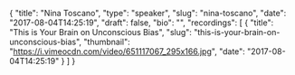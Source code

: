 {
  "title": "Nina Toscano",
  "type": "speaker",
  "slug": "nina-toscano",
  "date": "2017-08-04T14:25:19",
  "draft": false,
  "bio": "",
  "recordings": [
    {
      "title": "This is Your Brain on Unconscious Bias",
      "slug": "this-is-your-brain-on-unconscious-bias",
      "thumbnail": "https://i.vimeocdn.com/video/651117067_295x166.jpg",
      "date": "2017-08-04T14:25:19"
    }
  ]
}